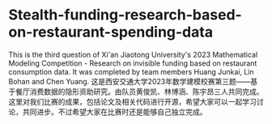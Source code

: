 # Stealth-funding-research-based-on-restaurant-spending-data
This is the third question of Xi'an Jiaotong University's 2023 Mathematical Modeling Competition - Research on invisible funding based on restaurant consumption data. It was completed by team members Huang Junkai, Lin Bohan and Chen Yuang.
这是西安交通大学2023年数学建模校赛第三题——基于餐厅消费数据的隐形资助研究。由队员黄俊凯、林博涵、陈宇昂三人共同完成。
这里对我们比赛的成果，包括论文及相关代码进行开源，希望大家可以一起学习讨论，共同进步。不过希望大家在比赛时还是能够自己独立完成。
